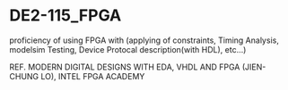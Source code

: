 # DE2-115_FPGA
proficiency of using FPGA with (applying of constraints, Timing Analysis, modelsim Testing, Device Protocal description(with HDL), etc...)


REF. MODERN DIGITAL DESIGNS WITH EDA, VHDL AND FPGA (JIEN-CHUNG LO), INTEL FPGA ACADEMY
